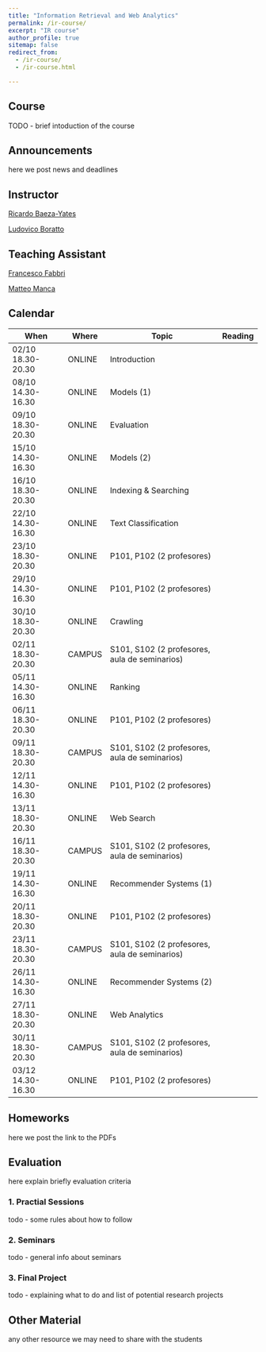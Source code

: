 ```yaml
---
title: "Information Retrieval and Web Analytics"
permalink: /ir-course/
excerpt: "IR course"
author_profile: true
sitemap: false
redirect_from: 
  - /ir-course/
  - /ir-course.html

---
```


## Course
TODO - brief intoduction of the course

## Announcements
here we post news and deadlines

## Instructor

[Ricardo Baeza-Yates](http://www.baeza.cl/)

[Ludovico Boratto](https://www.ludovicoboratto.com/)

## Teaching Assistant

[Francesco Fabbri](frafabbri.github.io)

[Matteo Manca](https://www.linkedin.com/in/matteo-manca-72712820/)


## Calendar


| **When**              | **Where**  | **Topic**                                         | **Reading** |
|-------------------|--------|-----------------------------------------------|----------|
| 02/10 18.30-20.30 | ONLINE | Introduction                                  |          |
| 08/10 14.30-16.30 | ONLINE | Models (1)                                    |          |
| 09/10 18.30-20.30 | ONLINE | Evaluation                                    |          |
| 15/10 14.30-16.30 | ONLINE | Models (2)                                    |          |
| 16/10 18.30-20.30 | ONLINE | Indexing & Searching                          |          |
| 22/10 14.30-16.30 | ONLINE | Text Classification                           |          |
| 23/10 18.30-20.30 | ONLINE | P101, P102 (2 profesores)                     |          |
| 29/10 14.30-16.30 | ONLINE | P101, P102 (2 profesores)                     |          |
| 30/10 18.30-20.30 | ONLINE | Crawling                                      |          |
| 02/11 18.30-20.30 | CAMPUS | S101, S102 (2 profesores, aula de seminarios) |          |
| 05/11 14.30-16.30 | ONLINE | Ranking                                       |          |
| 06/11 18.30-20.30 | ONLINE | P101, P102 (2 profesores)                     |          |
| 09/11 18.30-20.30 | CAMPUS | S101, S102 (2 profesores, aula de seminarios) |          |
| 12/11 14.30-16.30 | ONLINE | P101, P102 (2 profesores)                     |          |
| 13/11 18.30-20.30 | ONLINE | Web Search                                    |          |
| 16/11 18.30-20.30 | CAMPUS | S101, S102 (2 profesores, aula de seminarios) |          |
| 19/11 14.30-16.30 | ONLINE | Recommender Systems (1)                       |          |
| 20/11 18.30-20.30 | ONLINE | P101, P102 (2 profesores)                     |          |
| 23/11 18.30-20.30 | CAMPUS | S101, S102 (2 profesores, aula de seminarios) |          |
| 26/11 14.30-16.30 | ONLINE | Recommender Systems (2)                       |          |
| 27/11 18.30-20.30 | ONLINE | Web Analytics                                 |          |
| 30/11 18.30-20.30 | CAMPUS | S101, S102 (2 profesores, aula de seminarios) |          |
| 03/12 14.30-16.30 | ONLINE | P101, P102   (2 profesores)                   |          |


## Homeworks
here we post the link to the PDFs


## Evaluation
here explain briefly evaluation criteria


### 1. Practial Sessions
todo - some rules about how to follow

### 2. Seminars 
todo - general info about seminars

### 3. Final Project
todo - explaining what to do and list of potential research projects 

## Other Material

any other resource we may need to share with the students
